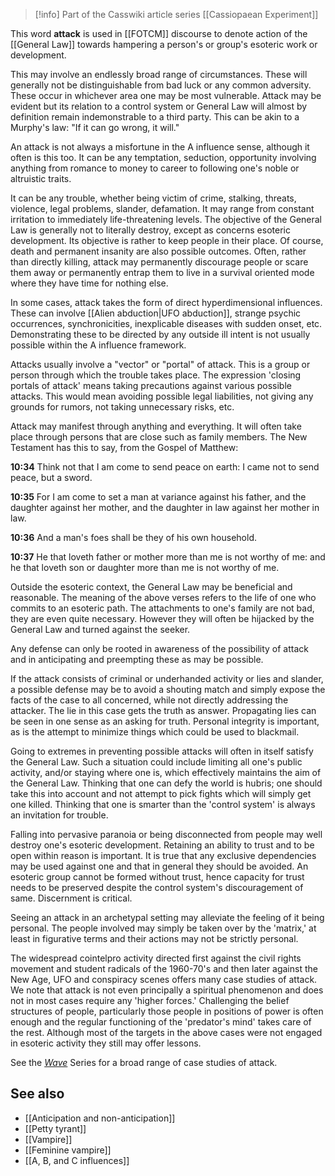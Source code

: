
> [!info] Part of the Casswiki article series [[Cassiopaean Experiment]]

This word **attack** is used in [[FOTCM]] discourse to denote action of the [[General Law]] towards hampering a person's or group's esoteric work or development.

This may involve an endlessly broad range of circumstances. These will generally not be distinguishable from bad luck or any common adversity. These occur in whichever area one may be most vulnerable. Attack may be evident but its relation to a control system or General Law will almost by definition remain indemonstrable to a third party. This can be akin to a Murphy's law: "If it can go wrong, it will."

An attack is not always a misfortune in the A influence sense, although it often is this too. It can be any temptation, seduction, opportunity involving anything from romance to money to career to following one's noble or altruistic traits.

It can be any trouble, whether being victim of crime, stalking, threats, violence, legal problems, slander, defamation. It may range from constant irritation to immediately life-threatening levels. The objective of the General Law is generally not to literally destroy, except as concerns esoteric development. Its objective is rather to keep people in their place. Of course, death and permanent insanity are also possible outcomes. Often, rather than directly killing, attack may permanently discourage people or scare them away or permanently entrap them to live in a survival oriented mode where they have time for nothing else.

In some cases, attack takes the form of direct hyperdimensional influences. These can involve [[Alien abduction|UFO abduction]], strange psychic occurrences, synchronicities, inexplicable diseases with sudden onset, etc. Demonstrating these to be directed by any outside ill intent is not usually possible within the A influence framework.

Attacks usually involve a "vector" or "portal" of attack. This is a group or person through which the trouble takes place. The expression 'closing portals of attack' means taking precautions against various possible attacks. This would mean avoiding possible legal liabilities, not giving any grounds for rumors, not taking unnecessary risks, etc.

Attack may manifest through anything and everything. It will often take place through persons that are close such as family members. The New Testament has this to say, from the Gospel of Matthew:

**10:34** Think not that I am come to send peace on earth: I came not to send peace, but a sword.

**10:35** For I am come to set a man at variance against his father, and the daughter against her mother, and the daughter in law against her mother in law.

**10:36** And a man's foes shall be they of his own household.

**10:37** He that loveth father or mother more than me is not worthy of me: and he that loveth son or daughter more than me is not worthy of me.

Outside the esoteric context, the General Law may be beneficial and reasonable. The meaning of the above verses refers to the life of one who commits to an esoteric path. The attachments to one's family are not bad, they are even quite necessary. However they will often be hijacked by the General Law and turned against the seeker.

Any defense can only be rooted in awareness of the possibility of attack and in anticipating and preempting these as may be possible.

If the attack consists of criminal or underhanded activity or lies and slander, a possible defense may be to avoid a shouting match and simply expose the facts of the case to all concerned, while not directly addressing the attacker. The lie in this case gets the truth as answer. Propagating lies can be seen in one sense as an asking for truth. Personal integrity is important, as is the attempt to minimize things which could be used to blackmail.

Going to extremes in preventing possible attacks will often in itself satisfy the General Law. Such a situation could include limiting all one's public activity, and/or staying where one is, which effectively maintains the aim of the General Law. Thinking that one can defy the world is hubris; one should take this into account and not attempt to pick fights which will simply get one killed. Thinking that one is smarter than the 'control system' is always an invitation for trouble.

Falling into pervasive paranoia or being disconnected from people may well destroy one's esoteric development. Retaining an ability to trust and to be open within reason is important. It is true that any exclusive dependencies may be used against one and that in general they should be avoided. An esoteric group cannot be formed without trust, hence capacity for trust needs to be preserved despite the control system's discouragement of same. Discernment is critical.

Seeing an attack in an archetypal setting may alleviate the feeling of it being personal. The people involved may simply be taken over by the 'matrix,' at least in figurative terms and their actions may not be strictly personal.

The widespread cointelpro activity directed first against the civil rights movement and student radicals of the 1960-70's and then later against the New Age, UFO and conspiracy scenes offers many case studies of attack. We note that attack is not even principally a spiritual phenomenon and does not in most cases require any 'higher forces.' Challenging the belief structures of people, particularly those people in positions of power is often enough and the regular functioning of the 'predator's mind' takes care of the rest. Although most of the targets in the above cases were not engaged in esoteric activity they still may offer lessons.

See the _[Wave](http://cassiopaea.org/2010/05/08/the-wave-chapter-1-riding-the-wave/)_ Series for a broad range of case studies of attack.

See also
--------

*   [[Anticipation and non-anticipation]]
*   [[Petty tyrant]]
*   [[Vampire]]
*   [[Feminine vampire]]
*   [[A, B, and C influences]]